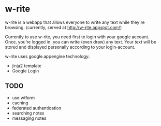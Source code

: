 # w-rite

w-rite is a webapp that allows everyone to write any text while they're browsing. (currently, served at http://w-rite.appspot.com/)

Currently to use w-rite, you need first to login with your google account. Once, you're logged in, you can write (even draw) any text. Your text will be stored and displayed personally according to your login-account.

w-rite uses google.appengine technology:
  - jinja2 template
  - Google Login

## TODO 
- use wtform
- caching
- federated authentication
- searching notes
- messaging notes
